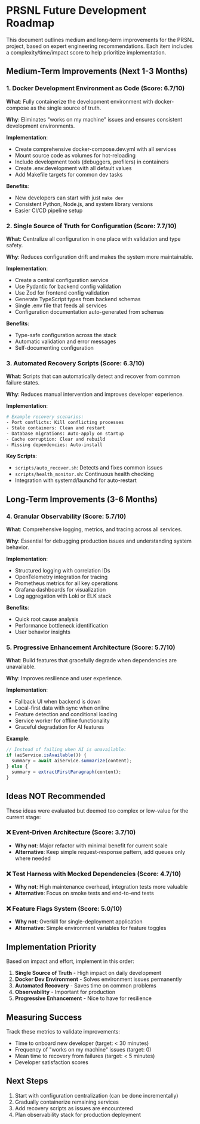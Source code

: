 # PRSNL Future Development Roadmap

This document outlines medium and long-term improvements for the PRSNL project, based on expert engineering recommendations. Each item includes a complexity/time/impact score to help prioritize implementation.

## Medium-Term Improvements (Next 1-3 Months)

### 1. Docker Development Environment as Code (Score: 6.7/10)
**What**: Fully containerize the development environment with docker-compose as the single source of truth.

**Why**: Eliminates "works on my machine" issues and ensures consistent development environments.

**Implementation**:
- Create comprehensive docker-compose.dev.yml with all services
- Mount source code as volumes for hot-reloading
- Include development tools (debuggers, profilers) in containers
- Create .env.development with all default values
- Add Makefile targets for common dev tasks

**Benefits**:
- New developers can start with just `make dev`
- Consistent Python, Node.js, and system library versions
- Easier CI/CD pipeline setup

### 2. Single Source of Truth for Configuration (Score: 7.7/10)
**What**: Centralize all configuration in one place with validation and type safety.

**Why**: Reduces configuration drift and makes the system more maintainable.

**Implementation**:
- Create a central configuration service
- Use Pydantic for backend config validation
- Use Zod for frontend config validation
- Generate TypeScript types from backend schemas
- Single .env file that feeds all services
- Configuration documentation auto-generated from schemas

**Benefits**:
- Type-safe configuration across the stack
- Automatic validation and error messages
- Self-documenting configuration

### 3. Automated Recovery Scripts (Score: 6.3/10)
**What**: Scripts that can automatically detect and recover from common failure states.

**Why**: Reduces manual intervention and improves developer experience.

**Implementation**:
```bash
# Example recovery scenarios:
- Port conflicts: Kill conflicting processes
- Stale containers: Clean and restart
- Database migrations: Auto-apply on startup
- Cache corruption: Clear and rebuild
- Missing dependencies: Auto-install
```

**Key Scripts**:
- `scripts/auto_recover.sh`: Detects and fixes common issues
- `scripts/health_monitor.sh`: Continuous health checking
- Integration with systemd/launchd for auto-restart

## Long-Term Improvements (3-6 Months)

### 4. Granular Observability (Score: 5.7/10)
**What**: Comprehensive logging, metrics, and tracing across all services.

**Why**: Essential for debugging production issues and understanding system behavior.

**Implementation**:
- Structured logging with correlation IDs
- OpenTelemetry integration for tracing
- Prometheus metrics for all key operations
- Grafana dashboards for visualization
- Log aggregation with Loki or ELK stack

**Benefits**:
- Quick root cause analysis
- Performance bottleneck identification
- User behavior insights

### 5. Progressive Enhancement Architecture (Score: 5.7/10)
**What**: Build features that gracefully degrade when dependencies are unavailable.

**Why**: Improves resilience and user experience.

**Implementation**:
- Fallback UI when backend is down
- Local-first data with sync when online
- Feature detection and conditional loading
- Service worker for offline functionality
- Graceful degradation for AI features

**Example**:
```javascript
// Instead of failing when AI is unavailable:
if (aiService.isAvailable()) {
  summary = await aiService.summarize(content);
} else {
  summary = extractFirstParagraph(content);
}
```

## Ideas NOT Recommended

These ideas were evaluated but deemed too complex or low-value for the current stage:

### ❌ Event-Driven Architecture (Score: 3.7/10)
- **Why not**: Major refactor with minimal benefit for current scale
- **Alternative**: Keep simple request-response pattern, add queues only where needed

### ❌ Test Harness with Mocked Dependencies (Score: 4.7/10)
- **Why not**: High maintenance overhead, integration tests more valuable
- **Alternative**: Focus on smoke tests and end-to-end tests

### ❌ Feature Flags System (Score: 5.0/10)
- **Why not**: Overkill for single-deployment application
- **Alternative**: Simple environment variables for feature toggles

## Implementation Priority

Based on impact and effort, implement in this order:

1. **Single Source of Truth** - High impact on daily development
2. **Docker Dev Environment** - Solves environment issues permanently
3. **Automated Recovery** - Saves time on common problems
4. **Observability** - Important for production
5. **Progressive Enhancement** - Nice to have for resilience

## Measuring Success

Track these metrics to validate improvements:
- Time to onboard new developer (target: < 30 minutes)
- Frequency of "works on my machine" issues (target: 0)
- Mean time to recovery from failures (target: < 5 minutes)
- Developer satisfaction scores

## Next Steps

1. Start with configuration centralization (can be done incrementally)
2. Gradually containerize remaining services
3. Add recovery scripts as issues are encountered
4. Plan observability stack for production deployment